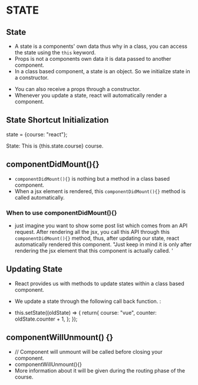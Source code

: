 # STATE

## State

-  A state is a components' own data thus why in a class, you can access the
   state using the `this` keyword.
-  Props is not a components own data it is data passed to another component.
-  In a class based component, a state is an object. So we initialize state in a
   constructor.

*  You can also receive a props through a constructor.
*  Whenever you update a state, react will automatically render a component.

## State Shortcut Initialization

state = {course: "react"};

<p> State: This is {this.state.course} course. </p>

## componentDidMount(){}

-  `componentDidMount(){}` is nothing but a method in a class based component.
-  When a jsx element is rendered, this `componentDidMount(){}` method is called
   automatically.

### When to use componentDidMount(){}

-  just imagine you want to show some post list which comes from an API request.
   After rendering all the jsx, you call this API through this
   `componentDidMount(){}` method, thus, after updating our state, react
   automatically rendered this component. "Just keep in mind it is only after
   rendering the jsx element that this component is actually called. '

## Updating State

-  React provides us with methods to update states within a class based
   component.

-  We update a state through the following call back function. :

-  this.setState((oldState) => { return{ course: "vue", counter:
   oldState.counter + 1, }; });

## componentWillUnmount() {}

-  // Component will unmount will be called before closing your component.
-  componentWillUnmount(){}
-  More information about it will be given during the routing phase of the
   course.
